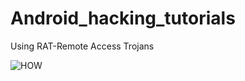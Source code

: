 # Android_hacking_tutorials
Using RAT-Remote Access Trojans



![HOW](https://user-images.githubusercontent.com/65278849/196245137-50b3d1ef-a2ae-492c-a8d8-73482fee9f3b.png)
